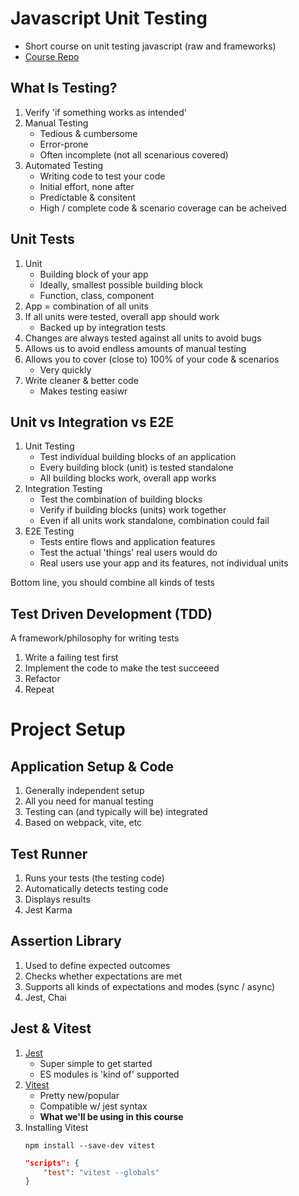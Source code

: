 # Javascript Unit Testing

- Short course on unit testing javascript (raw and frameworks)
- [Course Repo](https://github.com/academind/js-testing-practical-guide-code/tree/main)

## What Is Testing?

1. Verify 'if something works as intended'
1. Manual Testing
   - Tedious & cumbersome
   - Error-prone
   - Often incomplete (not all scenarious covered)
1. Automated Testing
   - Writing code to test your code
   - Initial effort, none after
   - Predictable & consitent
   - High / complete code & scenario coverage can be acheived

## Unit Tests

1. Unit
   - Building block of your app
   - Ideally, smallest possible building block
   - Function, class, component
1. App = combination of all units
1. If all units were tested, overall app should work
   - Backed up by integration tests
1. Changes are always tested against all units to avoid bugs
1. Allows us to avoid endless amounts of manual testing
1. Allows you to cover (close to) 100% of your code & scenarios
   - Very quickly
1. Write cleaner & better code
   - Makes testing easiwr

## Unit vs Integration vs E2E

1. Unit Testing
   - Test individual building blocks of an application
   - Every building block (unit) is tested standalone
   - All building blocks work, overall app works
1. Integration Testing
   - Test the combination of building blocks
   - Verify if building blocks (units) work together
   - Even if all units work standalone, combination could fail
1. E2E Testing
   - Tests entire flows and application features
   - Test the actual 'things' real users would do
   - Real users use your app and its features, not individual units

Bottom line, you should combine all kinds of tests

## Test Driven Development (TDD)

A framework/philosophy for writing tests

1. Write a failing test first
1. Implement the code to make the test succeeed
1. Refactor
1. Repeat

# Project Setup

## Application Setup & Code

1. Generally independent setup
1. All you need for manual testing
1. Testing can (and typically will be) integrated
1. Based on webpack, vite, etc

## Test Runner

1. Runs your tests (the testing code)
1. Automatically detects testing code
1. Displays results
1. Jest Karma

## Assertion Library

1. Used to define expected outcomes
1. Checks whether expectations are met
1. Supports all kinds of expectations and modes (sync / async)
1. Jest, Chai

## Jest & Vitest

1. [Jest](https://jestjs.io/)
   - Super simple to get started
   - ES modules is 'kind of' supported
1. [Vitest](https://vitest.dev/)
   - Pretty new/popular
   - Compatible w/ jest syntax
   - **What we'll be using in this course**
1. Installing Vitest
   ```node
   npm install --save-dev vitest
   ```
   ```json
   "scripts": {
       "test": "vitest --globals"
   }
   ```
